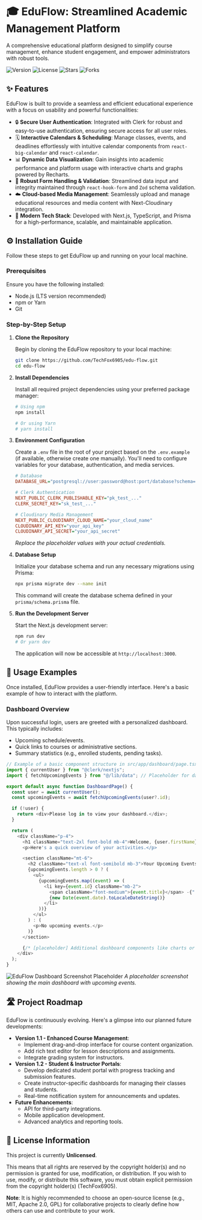 # 🎓 EduFlow: Streamlined Academic Management Platform

A comprehensive educational platform designed to simplify course management, enhance student engagement, and empower administrators with robust tools.

![Version](https://img.shields.io/badge/version-1.0.0-blue) ![License](https://img.shields.io/badge/license-Unlicensed-red) ![Stars](https://img.shields.io/github/stars/TechFox6905/edu-flow?style=social) ![Forks](https://img.shields.io/github/forks/TechFox6905/edu-flow?style=social)


## ✨ Features

EduFlow is built to provide a seamless and efficient educational experience with a focus on usability and powerful functionalities:

*   🔒 **Secure User Authentication**: Integrated with Clerk for robust and easy-to-use authentication, ensuring secure access for all user roles.
*   🗓️ **Interactive Calendars & Scheduling**: Manage classes, events, and deadlines effortlessly with intuitive calendar components from `react-big-calendar` and `react-calendar`.
*   📊 **Dynamic Data Visualization**: Gain insights into academic performance and platform usage with interactive charts and graphs powered by Recharts.
*   📝 **Robust Form Handling & Validation**: Streamlined data input and integrity maintained through `react-hook-form` and `Zod` schema validation.
*   ☁️ **Cloud-based Media Management**: Seamlessly upload and manage educational resources and media content with Next-Cloudinary integration.
*   🚀 **Modern Tech Stack**: Developed with Next.js, TypeScript, and Prisma for a high-performance, scalable, and maintainable application.


## ⚙️ Installation Guide

Follow these steps to get EduFlow up and running on your local machine.

### Prerequisites

Ensure you have the following installed:

*   Node.js (LTS version recommended)
*   npm or Yarn
*   Git

### Step-by-Step Setup

1.  **Clone the Repository**

    Begin by cloning the EduFlow repository to your local machine:

    ```bash
    git clone https://github.com/TechFox6905/edu-flow.git
    cd edu-flow
    ```

2.  **Install Dependencies**

    Install all required project dependencies using your preferred package manager:

    ```bash
    # Using npm
    npm install

    # Or using Yarn
    # yarn install
    ```

3.  **Environment Configuration**

    Create a `.env` file in the root of your project based on the `.env.example` (if available, otherwise create one manually). You'll need to configure variables for your database, authentication, and media services.

    ```ini
    # Database
    DATABASE_URL="postgresql://user:password@host:port/database?schema=public"

    # Clerk Authentication
    NEXT_PUBLIC_CLERK_PUBLISHABLE_KEY="pk_test_..."
    CLERK_SECRET_KEY="sk_test_..."

    # Cloudinary Media Management
    NEXT_PUBLIC_CLOUDINARY_CLOUD_NAME="your_cloud_name"
    CLOUDINARY_API_KEY="your_api_key"
    CLOUDINARY_API_SECRET="your_api_secret"
    ```

    *Replace the placeholder values with your actual credentials.*

4.  **Database Setup**

    Initialize your database schema and run any necessary migrations using Prisma:

    ```bash
    npx prisma migrate dev --name init
    ```

    This command will create the database schema defined in your `prisma/schema.prisma` file.

5.  **Run the Development Server**

    Start the Next.js development server:

    ```bash
    npm run dev
    # Or yarn dev
    ```

    The application will now be accessible at `http://localhost:3000`.


## 🚀 Usage Examples

Once installed, EduFlow provides a user-friendly interface. Here's a basic example of how to interact with the platform.

### Dashboard Overview

Upon successful login, users are greeted with a personalized dashboard. This typically includes:

*   Upcoming schedule/events.
*   Quick links to courses or administrative sections.
*   Summary statistics (e.g., enrolled students, pending tasks).

```typescript
// Example of a basic component structure in src/app/dashboard/page.tsx
import { currentUser } from "@clerk/nextjs";
import { fetchUpcomingEvents } from "@/lib/data"; // Placeholder for data fetching utility

export default async function DashboardPage() {
  const user = await currentUser();
  const upcomingEvents = await fetchUpcomingEvents(user?.id);

  if (!user) {
    return <div>Please log in to view your dashboard.</div>;
  }

  return (
    <div className="p-4">
      <h1 className="text-2xl font-bold mb-4">Welcome, {user.firstName}!</h1>
      <p>Here's a quick overview of your activities.</p>

      <section className="mt-6">
        <h2 className="text-xl font-semibold mb-3">Your Upcoming Events</h2>
        {upcomingEvents.length > 0 ? (
          <ul>
            {upcomingEvents.map((event) => (
              <li key={event.id} className="mb-2">
                <span className="font-medium">{event.title}</span> -{" "}
                {new Date(event.date).toLocaleDateString()}
              </li>
            ))}
          </ul>
        ) : (
          <p>No upcoming events.</p>
        )}
      </section>

      {/* [placeholder] Additional dashboard components like charts or course listings */}
    </div>
  );
}
```

![EduFlow Dashboard Screenshot Placeholder](/dashboard_screenshot.png)
*A placeholder screenshot showing the main dashboard with upcoming events.*


## 🛣️ Project Roadmap

EduFlow is continuously evolving. Here's a glimpse into our planned future developments:

*   **Version 1.1 - Enhanced Course Management**:
    *   Implement drag-and-drop interface for course content organization.
    *   Add rich text editor for lesson descriptions and assignments.
    *   Integrate grading system for instructors.
*   **Version 1.2 - Student & Instructor Portals**:
    *   Develop dedicated student portal with progress tracking and submission features.
    *   Create instructor-specific dashboards for managing their classes and students.
    *   Real-time notification system for announcements and updates.
*   **Future Enhancements**:
    *   API for third-party integrations.
    *   Mobile application development.
    *   Advanced analytics and reporting tools.


## 📜 License Information

This project is currently **Unlicensed**.

This means that all rights are reserved by the copyright holder(s) and no permission is granted for use, modification, or distribution. If you wish to use, modify, or distribute this software, you must obtain explicit permission from the copyright holder(s) (TechFox6905).

**Note**: It is highly recommended to choose an open-source license (e.g., MIT, Apache 2.0, GPL) for collaborative projects to clearly define how others can use and contribute to your work.
